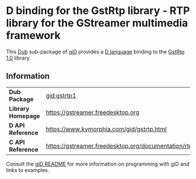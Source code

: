 # D binding for the GstRtp library - RTP library for the GStreamer multimedia framework

This [Dub](https://dub.pm/) sub-package of [giD](https://gid.dub.pm) provides a [D language](https://www.dlang.org) binding to the [GstRtp 1.0](https://gstreamer.freedesktop.org) library.

## Information

|     |     |
| --- | --- |
| **Dub Package**          | [gid:gstrtp1](https://code.dlang.org/packages/gid%3Agstrtp1)                     |
| **Library Homepage**     | https://gstreamer.freedesktop.org                                                |
| **D API Reference**      | https://www.kymorphia.com/gid/gstrtp.html                                        |
| **C API Reference**      | https://gstreamer.freedesktop.org/documentation/rtplib/index.html                |

Consult the [giD README](https://github.com/Kymorphia/gid) for more information on programming with giD and links to examples.

